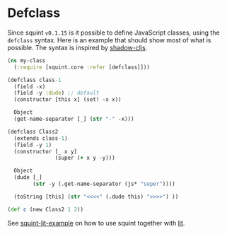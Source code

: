 # Defclass

Since squint `v0.1.15` is it possible to define JavaScript classes, using the
`defclass` syntax.  Here is an example that should show most of what is
possible. The syntax is inspired by
[shadow-cljs](https://clojureverse.org/t/modern-js-with-cljs-class-and-template-literals/7450).

``` clojure
(ns my-class
  (:require [squint.core :refer [defclass]]))

(defclass class-1
  (field -x)
  (field -y :dude) ;; default
  (constructor [this x] (set! -x x))

  Object
  (get-name-separator [_] (str "-" -x)))

(defclass Class2
  (extends class-1)
  (field -y 1)
  (constructor [_ x y]
               (super (+ x y -y)))

  Object
  (dude [_]
        (str -y (.get-name-separator (js* "super"))))

  (toString [this] (str "<<<<" (.dude this) ">>>>") ))

(def c (new Class2 1 2))
```

See [squint-lit-example](https://github.com/squint-cljs/squint-lit-example/blob/main/my_element.cljs) on how to use squint together with [lit](https://lit.dev/).
